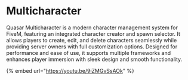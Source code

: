 # Multicharacter

Quasar Multicharacter is a modern character management system for FiveM, featuring an integrated character creator and spawn selector. It allows players to create, edit, and delete characters seamlessly while providing server owners with full customization options. Designed for performance and ease of use, it supports multiple frameworks and enhances player immersion with sleek design and smooth functionality.

{% embed url="https://youtu.be/9iZMGvSsAOk" %}
